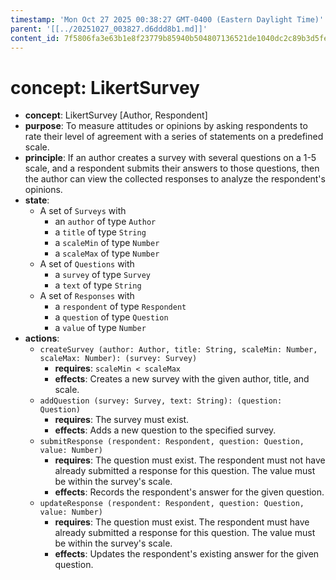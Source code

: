 ```yaml
---
timestamp: 'Mon Oct 27 2025 00:38:27 GMT-0400 (Eastern Daylight Time)'
parent: '[[../20251027_003827.d6ddd8b1.md]]'
content_id: 7f5806fa3e63b1e8f23779b85940b504807136521de1040dc2c89b3d5fe390f4
---
```


# concept: LikertSurvey

* **concept**: LikertSurvey \[Author, Respondent]
* **purpose**: To measure attitudes or opinions by asking respondents to rate their level of agreement with a series of statements on a predefined scale.
* **principle**: If an author creates a survey with several questions on a 1-5 scale, and a respondent submits their answers to those questions, then the author can view the collected responses to analyze the respondent's opinions.
* **state**:
  * A set of `Surveys` with
    * an `author` of type `Author`
    * a `title` of type `String`
    * a `scaleMin` of type `Number`
    * a `scaleMax` of type `Number`
  * A set of `Questions` with
    * a `survey` of type `Survey`
    * a `text` of type `String`
  * A set of `Responses` with
    * a `respondent` of type `Respondent`
    * a `question` of type `Question`
    * a `value` of type `Number`
* **actions**:
  * `createSurvey (author: Author, title: String, scaleMin: Number, scaleMax: Number): (survey: Survey)`
    * **requires**: `scaleMin < scaleMax`
    * **effects**: Creates a new survey with the given author, title, and scale.
  * `addQuestion (survey: Survey, text: String): (question: Question)`
    * **requires**: The survey must exist.
    * **effects**: Adds a new question to the specified survey.
  * `submitResponse (respondent: Respondent, question: Question, value: Number)`
    * **requires**: The question must exist. The respondent must not have already submitted a response for this question. The value must be within the survey's scale.
    * **effects**: Records the respondent's answer for the given question.
  * `updateResponse (respondent: Respondent, question: Question, value: Number)`
    * **requires**: The question must exist. The respondent must have already submitted a response for this question. The value must be within the survey's scale.
    * **effects**: Updates the respondent's existing answer for the given question.
